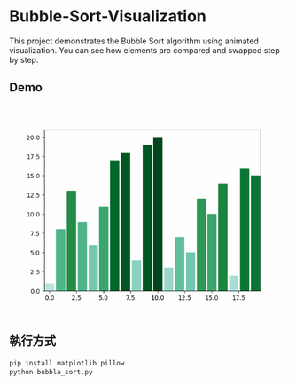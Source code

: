 # Bubble-Sort-Visualization
This project demonstrates the Bubble Sort algorithm using animated visualization.
You can see how elements are compared and swapped step by step.
## Demo
![Demo](bubble_sort_gradient.gif)

## 執行方式
```bash
pip install matplotlib pillow
python bubble_sort.py
